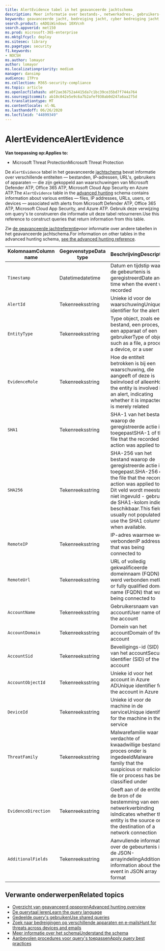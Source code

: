 ```yaml
---
title: AlertEvidence tabel in het geavanceerde jachtschema
description: Meer informatie over bestands-, netwerkadres-, gebruikers- of apparaatgegevens die zijn gekoppeld aan gegenereerde waarschuwingen in de tabel AlertEvidence van het geavanceerde jachtschema
keywords: geavanceerde jacht, bedreiging jacht, cyber bedreiging jacht, Microsoft threat protection, Microsoft 365, mtp, m365, zoeken, query, telemetrie, schema referentie, kusto, tabel, kolom, gegevenstype, beschrijving, AlertInfo, alert, entiteiten, bewijs, bestand, IP-adres, apparaat, machine, gebruiker, account
search.product: eADQiWindows 10XVcnh
search.appverid: met150
ms.prod: microsoft-365-enterprise
ms.mktglfcycl: deploy
ms.sitesec: library
ms.pagetype: security
f1.keywords:
- NOCSH
ms.author: lomayor
author: lomayor
ms.localizationpriority: medium
manager: dansimp
audience: ITPro
ms.collection: M365-security-compliance
ms.topic: article
ms.openlocfilehash: a0f2ae36752a4415da7c1bc39ce35bd7f744a764
ms.sourcegitcommit: ab10c042e5e9c6a7b2afef930ab0d247a6aa275d
ms.translationtype: MT
ms.contentlocale: nl-NL
ms.lasthandoff: 06/26/2020
ms.locfileid: "44899349"
---
```

# <a name="alertevidence"></a><span data-ttu-id="782c7-104">AlertEvidence</span><span class="sxs-lookup"><span data-stu-id="782c7-104">AlertEvidence</span></span>

<span data-ttu-id="782c7-105">**Van toepassing op:**</span><span class="sxs-lookup"><span data-stu-id="782c7-105">**Applies to:**</span></span>
- <span data-ttu-id="782c7-106">Microsoft Threat Protection</span><span class="sxs-lookup"><span data-stu-id="782c7-106">Microsoft Threat Protection</span></span>

<span data-ttu-id="782c7-107">De `AlertEvidence` tabel in het geavanceerde [jachtschema](advanced-hunting-overview.md) bevat informatie over verschillende entiteiten — bestanden, IP-adressen, URL's, gebruikers of apparaten — die zijn gekoppeld aan waarschuwingen van Microsoft Defender ATP, Office 365 ATP, Microsoft Cloud App Security en Azure ATP.</span><span class="sxs-lookup"><span data-stu-id="782c7-107">The `AlertEvidence` table in the [advanced hunting](advanced-hunting-overview.md) schema contains information about various entities — files, IP addresses, URLs, users, or devices — associated with alerts from Microsoft Defender ATP, Office 365 ATP, Microsoft Cloud App Security, and Azure ATP.</span></span> <span data-ttu-id="782c7-108">Gebruik deze verwijzing om query's te construeren die informatie uit deze tabel retourneren.</span><span class="sxs-lookup"><span data-stu-id="782c7-108">Use this reference to construct queries that return information from this table.</span></span>

<span data-ttu-id="782c7-109">Zie [de geavanceerde jachtreferentie](advanced-hunting-schema-tables.md)voor informatie over andere tabellen in het geavanceerde jachtschema.</span><span class="sxs-lookup"><span data-stu-id="782c7-109">For information on other tables in the advanced hunting schema, [see the advanced hunting reference](advanced-hunting-schema-tables.md).</span></span>

| <span data-ttu-id="782c7-110">Kolomnaam</span><span class="sxs-lookup"><span data-stu-id="782c7-110">Column name</span></span> | <span data-ttu-id="782c7-111">Gegevenstype</span><span class="sxs-lookup"><span data-stu-id="782c7-111">Data type</span></span> | <span data-ttu-id="782c7-112">Beschrijving</span><span class="sxs-lookup"><span data-stu-id="782c7-112">Description</span></span> |
|-------------|-----------|-------------|
| `Timestamp` | <span data-ttu-id="782c7-113">Datetime</span><span class="sxs-lookup"><span data-stu-id="782c7-113">datetime</span></span> | <span data-ttu-id="782c7-114">Datum en tijdstip waarop de gebeurtenis is geregistreerd</span><span class="sxs-lookup"><span data-stu-id="782c7-114">Date and time when the event was recorded</span></span> |
| `AlertId` | <span data-ttu-id="782c7-115">Tekenreeks</span><span class="sxs-lookup"><span data-stu-id="782c7-115">string</span></span> | <span data-ttu-id="782c7-116">Unieke id voor de waarschuwing</span><span class="sxs-lookup"><span data-stu-id="782c7-116">Unique identifier for the alert</span></span> |
| `EntityType` | <span data-ttu-id="782c7-117">Tekenreeks</span><span class="sxs-lookup"><span data-stu-id="782c7-117">string</span></span> | <span data-ttu-id="782c7-118">Type object, zoals een bestand, een proces, een apparaat of een gebruiker</span><span class="sxs-lookup"><span data-stu-id="782c7-118">Type of object, such as a file, a process, a device, or a user</span></span> |
| `EvidenceRole` | <span data-ttu-id="782c7-119">Tekenreeks</span><span class="sxs-lookup"><span data-stu-id="782c7-119">string</span></span> | <span data-ttu-id="782c7-120">Hoe de entiteit betrokken is bij een waarschuwing, die aangeeft of deze is beïnvloed of alleen</span><span class="sxs-lookup"><span data-stu-id="782c7-120">How the entity is involved in an alert, indicating whether it is impacted or is merely related</span></span> |
| `SHA1` | <span data-ttu-id="782c7-121">Tekenreeks</span><span class="sxs-lookup"><span data-stu-id="782c7-121">string</span></span> | <span data-ttu-id="782c7-122">SHA-1 van het bestand waarop de geregistreerde actie is toegepast</span><span class="sxs-lookup"><span data-stu-id="782c7-122">SHA-1 of the file that the recorded action was applied to</span></span> |
| `SHA256` | <span data-ttu-id="782c7-123">Tekenreeks</span><span class="sxs-lookup"><span data-stu-id="782c7-123">string</span></span> | <span data-ttu-id="782c7-124">SHA-256 van het bestand waarop de geregistreerde actie is toegepast.</span><span class="sxs-lookup"><span data-stu-id="782c7-124">SHA-256 of the file that the recorded action was applied to.</span></span> <span data-ttu-id="782c7-125">Dit veld wordt meestal niet ingevuld - gebruik de SHA1-kolom indien beschikbaar.</span><span class="sxs-lookup"><span data-stu-id="782c7-125">This field is usually not populated — use the SHA1 column when available.</span></span> |
| `RemoteIP` | <span data-ttu-id="782c7-126">Tekenreeks</span><span class="sxs-lookup"><span data-stu-id="782c7-126">string</span></span> | <span data-ttu-id="782c7-127">IP-adres waarmee werd verbonden</span><span class="sxs-lookup"><span data-stu-id="782c7-127">IP address that was being connected to</span></span> |
| `RemoteUrl` | <span data-ttu-id="782c7-128">Tekenreeks</span><span class="sxs-lookup"><span data-stu-id="782c7-128">string</span></span> | <span data-ttu-id="782c7-129">URL of volledig gekwalificeerde domeinnaam (FQDN) die werd verbonden met</span><span class="sxs-lookup"><span data-stu-id="782c7-129">URL or fully qualified domain name (FQDN) that was being connected to</span></span> |
| `AccountName` | <span data-ttu-id="782c7-130">Tekenreeks</span><span class="sxs-lookup"><span data-stu-id="782c7-130">string</span></span> | <span data-ttu-id="782c7-131">Gebruikersnaam van het account</span><span class="sxs-lookup"><span data-stu-id="782c7-131">User name of the account</span></span> |
| `AccountDomain` | <span data-ttu-id="782c7-132">Tekenreeks</span><span class="sxs-lookup"><span data-stu-id="782c7-132">string</span></span> | <span data-ttu-id="782c7-133">Domein van het account</span><span class="sxs-lookup"><span data-stu-id="782c7-133">Domain of the account</span></span> |
| `AccountSid` | <span data-ttu-id="782c7-134">Tekenreeks</span><span class="sxs-lookup"><span data-stu-id="782c7-134">string</span></span> | <span data-ttu-id="782c7-135">Beveiligings-id (SID) van het account</span><span class="sxs-lookup"><span data-stu-id="782c7-135">Security Identifier (SID) of the account</span></span> |
| `AccountObjectId` | <span data-ttu-id="782c7-136">Tekenreeks</span><span class="sxs-lookup"><span data-stu-id="782c7-136">string</span></span> | <span data-ttu-id="782c7-137">Unieke id voor het account in Azure AD</span><span class="sxs-lookup"><span data-stu-id="782c7-137">Unique identifier for the account in Azure AD</span></span> |
| `DeviceId` | <span data-ttu-id="782c7-138">Tekenreeks</span><span class="sxs-lookup"><span data-stu-id="782c7-138">string</span></span> | <span data-ttu-id="782c7-139">Unieke id voor de machine in de service</span><span class="sxs-lookup"><span data-stu-id="782c7-139">Unique identifier for the machine in the service</span></span> |
| `ThreatFamily` | <span data-ttu-id="782c7-140">Tekenreeks</span><span class="sxs-lookup"><span data-stu-id="782c7-140">string</span></span> | <span data-ttu-id="782c7-141">Malwarefamilie waar het verdachte of kwaadwillige bestand of proces onder is ingedeeld</span><span class="sxs-lookup"><span data-stu-id="782c7-141">Malware family that the suspicious or malicious file or process has been classified under</span></span> |
| `EvidenceDirection` | <span data-ttu-id="782c7-142">Tekenreeks</span><span class="sxs-lookup"><span data-stu-id="782c7-142">string</span></span> | <span data-ttu-id="782c7-143">Geeft aan of de entiteit de bron of de bestemming van een netwerkverbinding is</span><span class="sxs-lookup"><span data-stu-id="782c7-143">Indicates whether the entity is the source or the destination of a network connection</span></span> |
| `AdditionalFields` | <span data-ttu-id="782c7-144">Tekenreeks</span><span class="sxs-lookup"><span data-stu-id="782c7-144">string</span></span> | <span data-ttu-id="782c7-145">Aanvullende informatie over de gebeurtenis in de JSON-arrayindeling</span><span class="sxs-lookup"><span data-stu-id="782c7-145">Additional information about the event in JSON array format</span></span> |

## <a name="related-topics"></a><span data-ttu-id="782c7-146">Verwante onderwerpen</span><span class="sxs-lookup"><span data-stu-id="782c7-146">Related topics</span></span>
- [<span data-ttu-id="782c7-147">Overzicht van geavanceerd opsporen</span><span class="sxs-lookup"><span data-stu-id="782c7-147">Advanced hunting overview</span></span>](advanced-hunting-overview.md)
- [<span data-ttu-id="782c7-148">De querytaal leren</span><span class="sxs-lookup"><span data-stu-id="782c7-148">Learn the query language</span></span>](advanced-hunting-query-language.md)
- [<span data-ttu-id="782c7-149">Gedeelde query's gebruiken</span><span class="sxs-lookup"><span data-stu-id="782c7-149">Use shared queries</span></span>](advanced-hunting-shared-queries.md)
- [<span data-ttu-id="782c7-150">Zoek naar bedreigingen op verschillende apparaten en e-mails</span><span class="sxs-lookup"><span data-stu-id="782c7-150">Hunt for threats across devices and emails</span></span>](advanced-hunting-query-emails-devices.md)
- [<span data-ttu-id="782c7-151">Meer informatie over het schema</span><span class="sxs-lookup"><span data-stu-id="782c7-151">Understand the schema</span></span>](advanced-hunting-schema-tables.md)
- [<span data-ttu-id="782c7-152">Aanbevolen procedures voor query's toepassen</span><span class="sxs-lookup"><span data-stu-id="782c7-152">Apply query best practices</span></span>](advanced-hunting-best-practices.md)
